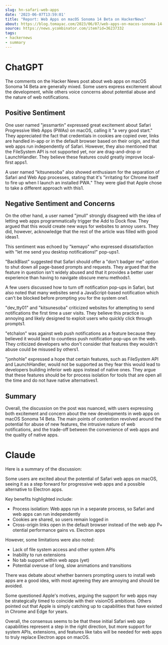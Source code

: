 ```yaml
---
slug: hn-safari-web-apps
date: '2023-06-07T13:59:01'
title: "Report: Web Apps on macOS Sonoma 14 Beta on HackerNews"
about: https://blog.tomayac.com/2023/06/07/web-apps-on-macos-sonoma-14-beta/
source: https://news.ycombinator.com/item?id=36237332
tags:
- hackernews
- summary
---
```


# ChatGPT 

The comments on the Hacker News post about web apps on macOS Sonoma 14 Beta are generally mixed. Some users express excitement about the development, while others voice concerns about potential abuse and the nature of web notifications.

## Positive Sentiment
One user named "jessmartin" expressed great excitement about Safari Progressive Web Apps (PWAs) on macOS, calling it "a very good start." They appreciated the fact that credentials in cookies are copied over, links are handled in-app or in the default browser based on their origin, and that web apps run independently of Safari. However, they also mentioned that the FileSystem API is not supported yet, nor are drag-and-drop or LaunchHandler. They believe these features could greatly improve local-first apps​1​.

A user named "kitsunesoba" also showed enthusiasm for the separation of Safari and Web App processes, stating that it's "irritating for Chrome itself to fire up when I launch an installed PWA." They were glad that Apple chose to take a different approach with this​1​.

## Negative Sentiment and Concerns
On the other hand, a user named "jmull" strongly disagreed with the idea of letting web apps programmatically trigger the Add to Dock flow. They argued that this would create new ways for websites to annoy users. They did, however, acknowledge that the rest of the article was filled with good ideas​1​.

This sentiment was echoed by "kemayo" who expressed dissatisfaction with "let me send you desktop notifications!" pop-ups​1​.

"BackBlast" suggested that Safari should offer a "don't badger me" option to shut down all page-based prompts and requests. They argued that the feature in question isn't widely abused and that it provides a better user experience than having to navigate obscure menu methods​1​.

A few users discussed how to turn off notification pop-ups in Safari, but also noted that many websites send a JavaScript-based notification which can't be blocked before prompting you for the system one​1​.

"dev_tty01" and "kitsunesoba" criticized websites for attempting to send notifications the first time a user visits. They believe this practice is annoying and likely designed to exploit users who quickly click through prompts​1​.

"etchalon" was against web push notifications as a feature because they believed it would lead to countless push notification pop-ups on the web. They criticized developers who don't consider that features they wouldn't abuse could be misused by others​1​.

"jonhohle" expressed a hope that certain features, such as FileSystem API and LaunchHandler, would not be supported as they fear this would lead to developers building inferior web apps instead of native ones. They argue that these features should be for process isolation for tools that are open all the time and do not have native alternatives​1​.

## Summary
Overall, the discussion on the post was nuanced, with users expressing both excitement and concern about the new developments in web apps on macOS Sonoma 14 Beta. The main points of contention revolved around the potential for abuse of new features, the intrusive nature of web notifications, and the trade-off between the convenience of web apps and the quality of native apps.

# Claude

Here is a summary of the discussion:

Some users are excited about the potential of Safari web apps on macOS, seeing it as a step forward for progressive web apps and a possible alternative to Electron apps.

Key benefits highlighted include:

+ Process isolation: Web apps run in a separate process, so Safari and web apps can run independently
+ Cookies are shared, so users remain logged in
+ Cross-origin links open in the default browser instead of the web app
P+ otential performance gains vs. Electron apps

However, some limitations were also noted:

+ Lack of file system access and other system APIs
+ Inability to run extensions
+ No tab support within web apps (yet)
+ Potential overuse of long, slow animations and transitions

There was debate about whether banners prompting users to install web apps are a good idea, with most agreeing they are annoying and should be avoided.

Some questioned Apple's motives, arguing the support for web apps may be strategically timed to coincide with their visionOS ambitions. Others pointed out that Apple is simply catching up to capabilities that have existed in Chrome and Edge for years.

Overall, the consensus seems to be that these initial Safari web app capabilities represent a step in the right direction, but more support for system APIs, extensions, and features like tabs will be needed for web apps to truly replace Electron apps on macOS.